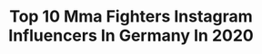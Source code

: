---
title: Top 10 Mma Fighters Instagram Influencers In Germany In 2020
description: >-
  Find top mma fighters Instagram influencers in Germany in 2020. Most popular hashtags: #mma #germany #boxing #berlin.
platform: Instagram
profiles:
  - username: "kerimengizek"
    fullname: >-
      Kerim Engizek
    location: "Germany"
    followers: 75557
    engagement: 1330
    commentsToLikes: 0.016250
    avatar: "https://scontent-ams4-1.cdninstagram.com/v/t51.2885-19/s320x320/60289831_2246075685509913_5007332182327296000_n.jpg?_nc_ht=scontent-ams4-1.cdninstagram.com&_nc_ohc=aCgkujdTOEoAX8wDHNL&oh=36e25eff2d8b538a61c58e39528c768c&oe=5E87E4A5"
    verified: true
    hashtags: "#win, #nextfight, #2020, #inshallah"
  - username: "christianeckerlin"
    fullname: >-
      Christian Eckerlin
    location: "Germany"
    followers: 44726
    engagement: 793
    commentsToLikes: 0.016868
    avatar: "https://scontent-ams4-1.cdninstagram.com/v/t51.2885-19/s320x320/54511147_240679103419194_6743049653438119936_n.jpg?_nc_ht=scontent-ams4-1.cdninstagram.com&_nc_ohc=xXOrntwOtxIAX-U9ra3&oh=7823b0ea4f9f12cd1cad4de18a0e8bf6&oe=5EB999F4"
    verified: true
    hashtags: "#dollypartonchallenge, #instgram, #together, #mmaspirit"
  - username: "marifpiraev"
    fullname: >-
      Мариф Пираев/Marif Piraev
    location: "Germany"
    followers: 189701
    engagement: 175
    commentsToLikes: 0.024553
    avatar: "https://scontent-lhr8-1.cdninstagram.com/v/t51.2885-19/s320x320/27579625_180802282684067_8456116755520028672_n.jpg?_nc_ht=scontent-lhr8-1.cdninstagram.com&_nc_ohc=iD94etWvqHsAX8d0cE0&oh=13c8fa97653bb9d938259fa421f1fdce&oe=5EBAAD01"
    verified: true
    hashtags: "#mma, #wrestling, #pitbullmsc, #pitbullmoscow"
  - username: "islam_dulatov1"
    fullname: >-
      “𝕿𝖍𝖊 𝕽𝖎𝖕𝖕𝖊𝖗“
    location: "Germany"
    followers: 27855
    engagement: 1024
    commentsToLikes: 0.033769
    avatar: "https://scontent-lhr8-1.cdninstagram.com/v/t51.2885-19/s320x320/92741461_620152155382183_4767516605976412160_n.jpg?_nc_ht=scontent-lhr8-1.cdninstagram.com&_nc_ohc=qY5Lo1hRSqoAX8OcF3V&oh=a96e4e0d661c97b9d36548b6e461a4d5&oe=5EBB3F8C"
    verified: false
    hashtags: "#mountprospectpolice, #mma, #islamdulatov, #fatcomedy"
  - username: "madmaxcoga"
    fullname: >-
      Mad Max Coga
    location: "Germany"
    followers: 14879
    engagement: 429
    commentsToLikes: 0.072899
    avatar: "https://scontent-lhr8-1.cdninstagram.com/v/t51.2885-19/s320x320/36660435_244793126118695_771721484681871360_n.jpg?_nc_ht=scontent-lhr8-1.cdninstagram.com&_nc_ohc=zmO9MHvXHmAAX9G22xH&oh=359b026c4a74831275d6356da0566d5f&oe=5EB9E5F0"
    verified: false
    hashtags: "#loveu, #forsen, #fighterlife, #mitts"
  - username: "selimagaev"
    fullname: >-
      BORZ
    location: "Germany"
    followers: 39106
    engagement: 444
    commentsToLikes: 0.021126
    avatar: "https://scontent-lhr8-1.cdninstagram.com/v/t51.2885-19/s320x320/89939705_2677683685848599_8920722867079872512_n.jpg?_nc_ht=scontent-lhr8-1.cdninstagram.com&_nc_ohc=y9nYOuDeTewAX-RoORM&oh=4f2b0216ea9dc5c474e91625e29dc80a&oe=5EBB855E"
    verified: false
    hashtags: "#repost, #newcar, #bottlecapchallenge, #selimagaev"
  - username: "jazzygabert"
    fullname: >-
      Alpha Female
    location: "Germany"
    followers: 30586
    engagement: 167
    commentsToLikes: 0.048168
    avatar: "https://scontent-ams4-1.cdninstagram.com/v/t51.2885-19/s320x320/75379874_388310445270792_4493628246612508672_n.jpg?_nc_ht=scontent-ams4-1.cdninstagram.com&_nc_ohc=Ul91KvqkihgAX_WZPVG&oh=0df51225769e53f8d5d665d2cb89dc03&oe=5EB2CA30"
    verified: true
    hashtags: "#wwe, #fighter, #sexytattoo, #badass"
  - username: "oscar.mma"
    fullname: >-
      𝕺𝖘𝖐𝖆𝖗𝖆𝖘 𝕭𝖚𝖎𝖓𝖎𝖈𝖐𝖆𝖘 𝕺𝖋𝖋𝖎𝖈𝖎𝖆𝖑
    location: "Germany"
    followers: 2905
    engagement: 1656
    commentsToLikes: 0.044561
    avatar: "https://scontent-amt2-1.cdninstagram.com/v/t51.2885-19/s320x320/75200963_987968798233813_3263512968377139200_n.jpg?_nc_ht=scontent-amt2-1.cdninstagram.com&_nc_ohc=MGnIMAQfgVgAX-E7bQ-&oh=ff463043cc967a6254535eb65d59e287&oe=5EB22602"
    verified: false
    hashtags: "#amazing, #photooftheday, #mixmartialarts, #like4likes"
  - username: "julius_nitschkoff"
    fullname: >-
      Julius Nitschkoff
    location: "Germany"
    followers: 6528
    engagement: 980
    commentsToLikes: 0.023578
    avatar: "https://scontent-lhr8-1.cdninstagram.com/v/t51.2885-19/s320x320/69855902_386576348702647_1863390893017399296_n.jpg?_nc_ht=scontent-lhr8-1.cdninstagram.com&_nc_ohc=wTxESWCvVwgAX9NcmyG&oh=a4af04c936efb95d78754d974cc6b7a9&oe=5EB8AB24"
    verified: false
    hashtags: "#hiphop, #bluesky, #summer, #2020"
  - username: "mubarez_mma"
    fullname: >-
      Zabiullah Mubarez
    location: "Germany"
    followers: 17421
    engagement: 231
    commentsToLikes: 0.033744
    avatar: "https://scontent-ams4-1.cdninstagram.com/v/t51.2885-19/s320x320/82812689_178077476807115_4527209556517847040_n.jpg?_nc_ht=scontent-ams4-1.cdninstagram.com&_nc_ohc=nOHofb0J3dUAX-5KQJC&oh=9e8c7558b26327a423778ae322da9aab&oe=5EBBA26A"
    verified: false
    hashtags: "#kabul, #boxstudio, #respekt, #trainding"
---